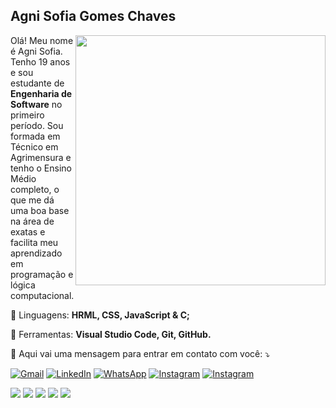 ## Agni Sofia Gomes Chaves


<img src="https://s10.aconvert.com/convert/p3r68-cdx67/a2s40-ipeyd.png" min-width="400px" max-width="400px" width="400px" align="right">

<p align="left"> 
  Olá! Meu nome é Agni Sofia. Tenho 19 anos e sou estudante de <strong>Engenharia de Software</strong> no primeiro período. Sou formada em Técnico em Agrimensura e tenho o Ensino Médio completo, o que me dá uma boa base na área de exatas e facilita meu aprendizado em programação e lógica computacional. 
</p>

<p align="left">
  🦄 Linguagens: <strong> HRML, CSS, JavaScript & C; </strong>
</p>

<p align="left">
  💼 Ferramentas: <strong> Visual Studio Code, Git, GitHub. </strong>
</p>

<p align="left">
  💌 Aqui vai uma mensagem para entrar em contato com você: ⤵️
</p>

<p align="left">
  <a href="mailto:cat.dopy@gmail.com" title="Gmail">
  <img src="https://img.shields.io/badge/-Gmail-FF0000?style=flat-square&labelColor=FF0000&logo=gmail&logoColor=white&link=LINK-DO-SEU-GMAIL" alt="Gmail"/></a>
  
  <a href="#" title="LinkedIn">
  <img src="https://img.shields.io/badge/-Linkedin-0e76a8?style=flat-square&logo=Linkedin&logoColor=white&link=LINK-DO-SEU-LINKEDIN" alt="LinkedIn"/></a>
  
  <a href="https://w.app/3j1JXz" title="WhatsApp">
  <img src="https://img.shields.io/badge/-WhatsApp-25d366?style=flat-square&labelColor=25d366&logo=whatsapp&logoColor=white&link=API-DO-SEU-WHATSAPP" alt="WhatsApp"/></a>
  
  <a href="https://www.instagram.com/dopy.cat" title="Instagram">
  <img src="https://img.shields.io/badge/-Instagram-DF0174?style=flat-square&labelColor=DF0174&logo=instagram&logoColor=white&link=LINK-DO-SEU-INSTAGRAM" alt="Instagram"/></a>
  
   <a href="https://discord.com/channels/@381579281811111939" title="Discord">
  <img src="https://img.shields.io/badge/Discord-7289DA?style=for-the-badge&logo=discord&logoColor=white" target="_blank" alt="Instagram"/></a>
</p>

<div> 
  
  <a href="https://instagram.com/rafaballerini" target="_blank"><img src="https://img.shields.io/badge/-Instagram-%23E4405F?style=for-the-badge&logo=instagram&logoColor=white" target="_blank"></a>
 	<a href="https://www.twitch.tv/rafaballerinii" target="_blank"><img src="https://img.shields.io/badge/Twitch-9146FF?style=for-the-badge&logo=twitch&logoColor=white" target="_blank"></a>
 <a href="https://discord.gg/wagxzStdcR" target="_blank"><img src=c></a> 
  <a href = "mailto:contatorafaballerini@gmail.com"><img src="https://img.shields.io/badge/-Gmail-%23333?style=for-the-badge&logo=gmail&logoColor=white" target="_blank"></a>
  <a href="https://www.linkedin.com/in/rafaella-ballerini-45875016a" target="_blank"><img src="https://img.shields.io/badge/-LinkedIn-%230077B5?style=for-the-badge&logo=linkedin&logoColor=white" target="_blank"></a> 
</div>
